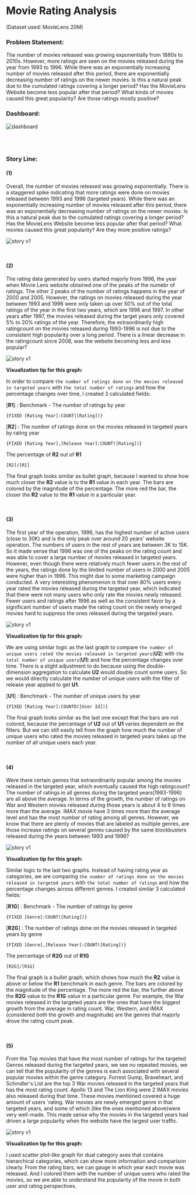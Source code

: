 # Movie Rating Analysis

(Dataset used: MovieLens 20M)

### Problem Statement:

The number of movies released was growing exponentially from 1880s to 2010s. However, more ratings are seen on the movies released during the year from 1993 to 1996. While there was an exponentially increasing number of movies released after this period, there are exponentially decreasing number of ratings on the newer movies. Is this a natural peak due to the cumulated ratings covering a longer period? Has the MovieLens Website become less popular after that period? What kinds of movies caused this great popularity? Are those ratings mostly positive?



### Dashboard:

![dashboard](https://github.com/Olliang/All-About-Movie-Data/blob/master/images/MovieLens_Dashboard%20v2-4.PNG)

<br>
<br>

### Story Line:

#### (1)

Overall, the number of movies released was growing exponentially. There is a staggered spike indicating that more ratings were done on movies released between 1993 and 1996 (targeted years). While there was an exponentially increasing number of movies released after this period, there was an exponentially decreasing number of ratings on the newer movies. Is this a natural peak due to the cumulated ratings covering a longer period? Has the MovieLens Website become less popular after that period? What movies caused this great popularity? Are they more positive ratings?

![story v1](https://github.com/Olliang/All-About-Movie-Data/blob/master/images/Movielens_Story%20v2p1.PNG)



<br>


#### (2)

The rating data generated by users started majorly from 1996, the year when Movie Lens website obtained one of the peaks of the numebr of ratings. The other 2 peaks of the number of ratings happens in the year of 2000 and 2005. However, the ratings on movies released during the year between 1993 and 1996 were only taken up over 50% out of the total ratings of the year in the first two years, which are 1996 and 1997. In other years after 1997, the movies released during the target years only covered  5% to 20% ratings of the year. Therefore, the extraordinarily high ratingcount on the movies released during 1993-1996 is not due to the consistent high popularity over a long period. There is a linear decrease in the ratingcount since 2008, was the website becoming less and less popular?



![story v1](https://github.com/Olliang/All-About-Movie-Data/blob/master/images/Movielens_Story%20v2p2.PNG)

**Visualization tip for this graph:**

In order to compare `the number of ratings done on the movies released in targeted years` with `the total number of ratings` and how the percentage changes over time, I created 3 calculated fields:

[**R1**] : Benchmark - The number of ratings by year 

```tableau
{FIXED [Rating Year]:COUNT([Rating])}
```

[**R2**] : The number of ratings done on the movies released in targeted years by rating year

```tableau
{FIXED [Rating Year],[Release Year]:COUNT([Rating])}
```

The percentage of **R2** out of **R1**

```tableau
[R2]/[R1]
```



The final graph looks similar as bullet graph, because I wanted to show how much closer the **R2** value is to the **R1** value in each year. The bars are colored by the magnitude of the percentage. The more red the bar, the closer the **R2** value to the **R1** value in a particular year.



<br>

#### (3)

The first year of the operation, 1996, has the highest number of active users (close to 30K) and is the only peak over around 20 years' website operation. The numbers of users in the rest of years are between 3K to 15K. So it made sense that 1996 was one of the peaks on the rating count and was able to cover a large number of movies released in targeted years. However, even though there were relatively much fewer users in the rest of the years, the ratings done by the limited number of users in 2000 and 2005 were higher than in 1996. This might due to some marketing campaign conducted. A very interesting phenomenon is that over 80% users every year rated the movies released during the targeted year, which indicated that there were not many users who only rate the movies newly released. Fewer users and ratings after 1996 as well as the consistent favor by a significant number of users made the rating count on the newly emerged movies hard to suppress the ones released during the targeted years.



![story v1](https://github.com/Olliang/All-About-Movie-Data/blob/master/images/Movielens_Story%20v2p3.PNG)

**Visualization tip for this graph:**

We are using similar logic as the last graph to compare `the number of unique users rated the movies released in targeted years`(**U2**) with `the total number of unique users`(**U1**) and how the percentage changes over time. There is a slight adjustment to do because using the double-dimension aggregation to calculate **U2** would double count some users. So we would directly calculate the number of unique users with the filter of release year applied to get **U1**.

[**U1**] : Benchmark - The number of unique users by year 

```tableau
{FIXED [Rating Year]:COUNTD([User Id])}
```



The final graph looks similar as the last one except that the bars are not colored, because the percentage of **U2** out of **U1** varies dependent on the filters. But we can still easily tell from the graph how much the number of unique users who rated the movies released in targeted years takes up the number of all unique users each year.

<br>

#### (4)

Were there certain genres that extraordinarily popular among the movies released in the targeted year, which eventually caused the high ratingcount? The number of ratings in all genres during the targeted years(1993-1996) are all above the average. In terms of the growth, the number of ratings on War and Western movies released during those years is about 4 to 6 times more than the average. IMAX movie have 3 times more than the average level and has the most number of rating among all genres. However, we know that there are plenty of movies that are labeled as multiple genres, are those increase ratings on several genres caused by the same blockbusters released during the years between 1993 and 1996?



![story v1](https://github.com/Olliang/All-About-Movie-Data/blob/master/images/Movielens_Story%20v2p4.PNG)

**Visualization tip for this graph:**

Similar logic to the last two graphs. Instead of having rating year as categories, we are comparing `the number of ratings done on the movies released in targeted years` with `the total number of ratings` and how the percentage changes across different genres. I created similar 3 calculated fields:

[**R1G**] : Benchmark - The number of ratings by genre

```tableau
{FIXED [Genre]:COUNT([Rating])}
```

[**R2G**] : The number of ratings done on the movies released in targeted years by genre

```tableau
{FIXED [Genre],[Release Year]:COUNT([Rating])}
```

The percentage of **R2G** out of **R1G**

```tableau
[R2G]/[R1G]
```



The final graph is a bullet graph, which shows how much the **R2** value is above or below the **R1** benchmark in each genre. The bars are colored by the magnitude of the percentage. The more red the bar, the further above the **R2G** value to the **R1G** value in a particular genre. For example, the War movies released in the targeted years are the ones that have the biggest growth from the average in rating count. War, Western, and IMAX (considered both the growth and magnitude) are the genres that majorly drove the rating count peak.

<br>

#### (5)

From the Top movies that have the most number of ratings for the targeted Genres released during the targeted years, we see no repeated movies, we can tell that the popularity of the genres is each associated with several popular movies within the genre category. Forrest Gump, Braveheart, and Schindler's List are the top 3 War movies released in the targeted years that has the most rating count. Apollo 13 and The Lion King were 2 IMAX movies also released during that time. These movies mentioned covered a huge amount of users 'rating. War movies are newly emerged genre in that targeted years, and some of which (like the ones mentioned above)were very well-made. This made sense why the movies in the targeted years had driven a large popularity when the website have the largest user traffic.



![story v1](https://github.com/Olliang/All-About-Movie-Data/blob/master/images/Movielens_Story%20v2p5.PNG)



**Visualization tip for this graph:**

I used scatter plot-like graph for dual category axes that contains hierarchical categories, which can show more information and comparison clearly. From the rating bars, we can gauge in which year each movie was released. And I colored them with the number of unique users who rated the movies, so we are able to understand the popularity of the movie in both user and rating perspectives.
